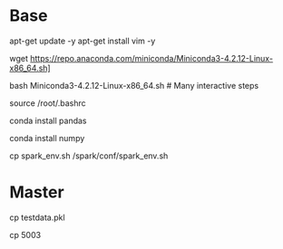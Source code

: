 
# Base
apt-get update -y
apt-get install vim -y

wget https://repo.anaconda.com/miniconda/Miniconda3-4.2.12-Linux-x86_64.sh]

bash Miniconda3-4.2.12-Linux-x86_64.sh # Many interactive steps

source /root/.bashrc

conda install pandas

conda install numpy


cp spark_env.sh /spark/conf/spark_env.sh

# Master

cp testdata.pkl

cp 5003